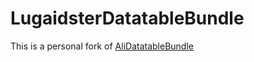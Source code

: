 LugaidsterDatatableBundle
==================

This is a personal fork of [AliDatatableBundle](https://github.com/AliHichem/AliDatatableBundle)

